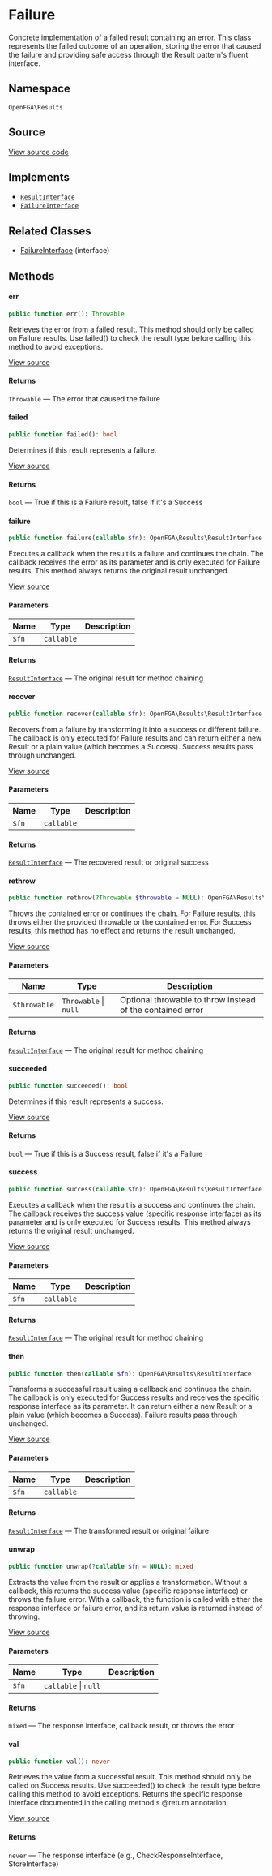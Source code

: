 # Failure

Concrete implementation of a failed result containing an error. This class represents the failed outcome of an operation, storing the error that caused the failure and providing safe access through the Result pattern&#039;s fluent interface.

## Namespace
`OpenFGA\Results`

## Source
[View source code](https://github.com/evansims/openfga-php/blob/main/src/Results/Failure.php)

## Implements
* [`ResultInterface`](ResultInterface.md)
* [`FailureInterface`](FailureInterface.md)

## Related Classes
* [FailureInterface](Results/FailureInterface.md) (interface)

## Methods

#### err

```php
public function err(): Throwable
```

Retrieves the error from a failed result. This method should only be called on Failure results. Use failed() to check the result type before calling this method to avoid exceptions.

[View source](https://github.com/evansims/openfga-php/blob/main/src/Results/Failure.php#L37)

#### Returns
`Throwable` — The error that caused the failure
#### failed

```php
public function failed(): bool
```

Determines if this result represents a failure.

[View source](https://github.com/evansims/openfga-php/blob/main/src/Results/Failure.php#L46)

#### Returns
`bool` — True if this is a Failure result, false if it&#039;s a Success
#### failure

```php
public function failure(callable $fn): OpenFGA\Results\ResultInterface
```

Executes a callback when the result is a failure and continues the chain. The callback receives the error as its parameter and is only executed for Failure results. This method always returns the original result unchanged.

[View source](https://github.com/evansims/openfga-php/blob/main/src/Results/Failure.php#L55)

#### Parameters
| Name  | Type       | Description |
| ----- | ---------- | ----------- |
| `$fn` | `callable` |             |

#### Returns
[`ResultInterface`](ResultInterface.md) — The original result for method chaining
#### recover

```php
public function recover(callable $fn): OpenFGA\Results\ResultInterface
```

Recovers from a failure by transforming it into a success or different failure. The callback is only executed for Failure results and can return either a new Result or a plain value (which becomes a Success). Success results pass through unchanged.

[View source](https://github.com/evansims/openfga-php/blob/main/src/Results/Failure.php#L68)

#### Parameters
| Name  | Type       | Description |
| ----- | ---------- | ----------- |
| `$fn` | `callable` |             |

#### Returns
[`ResultInterface`](ResultInterface.md) — The recovered result or original success
#### rethrow

```php
public function rethrow(?Throwable $throwable = NULL): OpenFGA\Results\ResultInterface
```

Throws the contained error or continues the chain. For Failure results, this throws either the provided throwable or the contained error. For Success results, this method has no effect and returns the result unchanged.

[View source](https://github.com/evansims/openfga-php/blob/main/src/Results/Failure.php#L84)

#### Parameters
| Name         | Type                      | Description                                                |
| ------------ | ------------------------- | ---------------------------------------------------------- |
| `$throwable` | `Throwable` &#124; `null` | Optional throwable to throw instead of the contained error |

#### Returns
[`ResultInterface`](ResultInterface.md) — The original result for method chaining
#### succeeded

```php
public function succeeded(): bool
```

Determines if this result represents a success.

[View source](https://github.com/evansims/openfga-php/blob/main/src/Results/Failure.php#L93)

#### Returns
`bool` — True if this is a Success result, false if it&#039;s a Failure
#### success

```php
public function success(callable $fn): OpenFGA\Results\ResultInterface
```

Executes a callback when the result is a success and continues the chain. The callback receives the success value (specific response interface) as its parameter and is only executed for Success results. This method always returns the original result unchanged.

[View source](https://github.com/evansims/openfga-php/blob/main/src/Results/Failure.php#L102)

#### Parameters
| Name  | Type       | Description |
| ----- | ---------- | ----------- |
| `$fn` | `callable` |             |

#### Returns
[`ResultInterface`](ResultInterface.md) — The original result for method chaining
#### then

```php
public function then(callable $fn): OpenFGA\Results\ResultInterface
```

Transforms a successful result using a callback and continues the chain. The callback is only executed for Success results and receives the specific response interface as its parameter. It can return either a new Result or a plain value (which becomes a Success). Failure results pass through unchanged.

[View source](https://github.com/evansims/openfga-php/blob/main/src/Results/Failure.php#L111)

#### Parameters
| Name  | Type       | Description |
| ----- | ---------- | ----------- |
| `$fn` | `callable` |             |

#### Returns
[`ResultInterface`](ResultInterface.md) — The transformed result or original failure
#### unwrap

```php
public function unwrap(?callable $fn = NULL): mixed
```

Extracts the value from the result or applies a transformation. Without a callback, this returns the success value (specific response interface) or throws the failure error. With a callback, the function is called with either the response interface or failure error, and its return value is returned instead of throwing.

[View source](https://github.com/evansims/openfga-php/blob/main/src/Results/Result.php#L22)

#### Parameters
| Name  | Type                     | Description |
| ----- | ------------------------ | ----------- |
| `$fn` | `callable` &#124; `null` |             |

#### Returns
`mixed` — The response interface, callback result, or throws the error
#### val

```php
public function val(): never
```

Retrieves the value from a successful result. This method should only be called on Success results. Use succeeded() to check the result type before calling this method to avoid exceptions. Returns the specific response interface documented in the calling method&#039;s @return annotation.

[View source](https://github.com/evansims/openfga-php/blob/main/src/Results/Failure.php#L124)

#### Returns
`never` — The response interface (e.g., CheckResponseInterface, StoreInterface)
